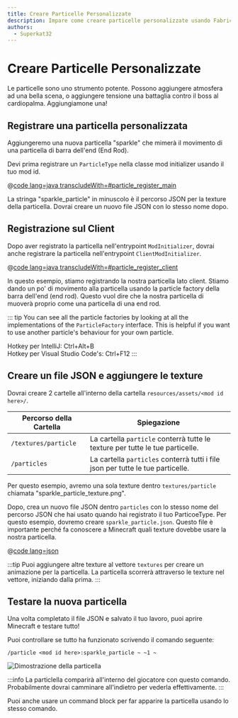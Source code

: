 ```yaml
---
title: Creare Particelle Personalizzate
description: Impare come creare particelle personalizzate usando Fabric API.
authors:
  - Superkat32
---
```


# Creare Particelle Personalizzate

Le particelle sono uno strumento potente. Possono aggiungere atmosfera ad una bella scena, o aggiungere tensione una battaglia contro il boss al cardiopalma. Aggiungiamone una!

## Registrare una particella personalizzata

Aggiungeremo una nuova particella "sparkle" che mimerà il movimento di una particella di barra dell'end (End Rod).

Devi prima registrare un `ParticleType` nella classe mod initializer usando il tuo mod id.

@[code lang=java transcludeWith=#particle_register_main](@/reference/latest/src/main/java/com/example/docs/FabricDocsReference.java)

La stringa "sparkle_particle" in minuscolo è il percorso JSON per la texture della particella. Dovrai creare un nuovo file JSON con lo stesso nome dopo.

## Registrazione sul Client

Dopo aver registrato la particella nell'entrypoint `ModInitializer`, dovrai anche registrare la particella nell'entrypoint `ClientModInitializer`.

@[code lang=java transcludeWith=#particle_register_client](@/reference/latest/src/client/java/com/example/docs/FabricDocsReferenceClient.java)

In questo esempio, stiamo registrando la nostra particella lato client. Stiamo dando un po' di movimento alla particella usando la particle factory della barra dell'end (end rod). Questo vuol dire che la nostra particella di muoverà proprio come una particella di una end rod.

::: tip
You can see all the particle factories by looking at all the implementations of the `ParticleFactory` interface. This is helpful if you want to use another particle's behaviour for your own particle.

Hotkey per IntelliJ: Ctrl+Alt+B\
Hotkey per Visual Studio Code's: Ctrl+F12
:::

## Creare un file JSON e aggiungere le texture

Dovrai creare 2 cartelle all'interno della cartella `resources/assets/<mod id here>/`.

| Percorso della Cartella | Spiegazione                                                                                     |
| ----------------------- | ----------------------------------------------------------------------------------------------- |
| `/textures/particle`    | La cartella `particle` conterrà tutte le texture per tutte le tue particelle.   |
| `/particles`            | La cartella `particles` conterrà tutti i file json per tutte le tue particelle. |

Per questo esempio, avremo una sola texture dentro `textures/particle` chiamata "sparkle_particle_texture.png".

Dopo, crea un nuovo file JSON dentro `particles` con lo stesso nome del percorso JSON che hai usato quando hai registrato il tuo ParticoeType. Per questo esempio, dovremo creare `sparkle_particle.json`. Questo file è importante perché fa conoscere a Minecraft quali texture dovebbe usare la nostra particella.

@[code lang=json](@/reference/latest/src/main/resources/assets/fabric-docs-reference/particles/sparkle_particle.json)

:::tip
Puoi aggiungere altre texture al vettore `textures` per creare un animazione per la particella. La particella scorrerà attraverso le texture nel vettore, iniziando dalla prima.
:::

## Testare la nuova particella

Una volta completato il file JSON e salvato il tuo lavoro, puoi aprire Minecraft e testare tutto!

Puoi controllare se tutto ha funzionato scrivendo il comando seguente:

```
/particle <mod id here>:sparkle_particle ~ ~1 ~
```

![Dimostrazione della particella](/assets/develop/rendering/particles/sparkle-particle-showcase.png)

:::info
La particlella comparirà all'interno del giocatore con questo comando. Probabilmente dovrai camminare all'indietro per vederla effettivamente.
:::

Puoi anche usare un command block per far apparire la particella usando lo stesso comando.

